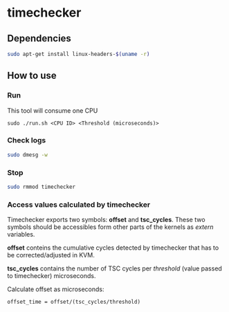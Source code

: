 # timechecker

## Dependencies
```bash
sudo apt-get install linux-headers-$(uname -r)
```

## How to use
### Run
This tool will consume one CPU
```
sudo ./run.sh <CPU ID> <Threshold (microseconds)>
```

### Check logs
```bash
sudo dmesg -w
```

### Stop
```bash
sudo rmmod timechecker
```

### Access values calculated by timechecker
Timechecker exports two symbols: **offset** and **tsc_cycles**. These two symbols should be accessibles form other parts of the kernels as *extern* variables.

**offset** conteins the cumulative cycles detected by timechecker that has to be corrected/adjusted in KVM.

**tsc_cycles** contains the number of TSC cycles per *threshold* (value passed to timechecker) microseconds.

Calculate offset as microseconds:
```
offset_time = offset/(tsc_cycles/threshold)
```